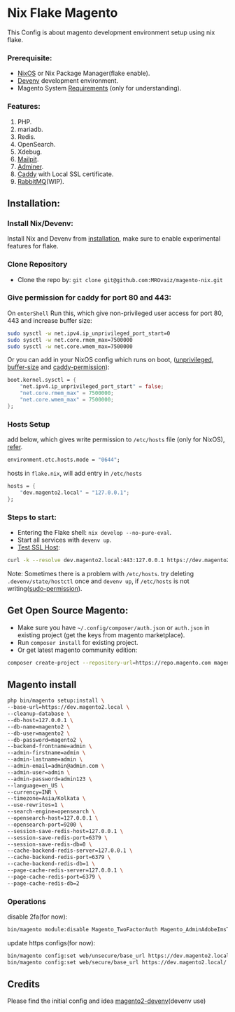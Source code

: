 # Nix Flake Magento

This Config is about magento development environment setup using nix flake.

### Prerequisite:
- [NixOS](https://nixos.org/) or Nix Package Manager(flake enable).
- [Devenv](https://devenv.sh) development environment.
- Magento System [Requirements](https://experienceleague.adobe.com/en/docs/commerce-operations/installation-guide/system-requirements) (only for understanding).

### Features:
1. PHP.
2. mariadb.
3. Redis.
4. OpenSearch. 
5. Xdebug.
6. [Mailpit](https://github.com/axllent/mailpit).
7. [Adminer](https://github.com/vrana/adminer).
8. [Caddy](https://github.com/caddyserver/caddy) with Local SSL certificate.
9. [RabbitMQ](https://github.com/rabbitmq/rabbitmq-server)(WIP).

## Installation:

### Install Nix/Devenv:
Install Nix and Devenv from [installation](https://devenv.sh/getting-started/), make sure to enable experimental features for flake.

### Clone Repository
- Clone the repo by: `git clone git@github.com:MROvaiz/magento-nix.git`

### Give permission for caddy for port 80 and 443:
On `enterShell` Run this, which give non-privileged user access for port 80, 443 and increase buffer size:
```bash
sudo sysctl -w net.ipv4.ip_unprivileged_port_start=0
sudo sysctl -w net.core.rmem_max=7500000
sudo sysctl -w net.core.wmem_max=7500000
```
Or you can add in your NixOS config which runs on boot, ([unprivileged](https://discourse.nixos.org/t/what-is-the-correct-way-to-allow-binding-of-port-80-and-443/32037/7), [buffer-size](https://github.com/quic-go/quic-go/wiki/UDP-Buffer-Sizes) and [caddy-permission](https://github.com/cachix/devenv/issues/785)):
```nix
boot.kernel.sysctl = {
    "net.ipv4.ip_unprivileged_port_start" = false;
    "net.core.rmem_max" = 7500000;
    "net.core.wmem_max" = 7500000;
};
```

### Hosts Setup
add below, which gives write permission to `/etc/hosts` file (only for NixOS), [refer](https://github.com/cachix/devenv/issues/940).
```nix
environment.etc.hosts.mode = "0644";
```
hosts in `flake.nix`, will add entry in `/etc/hosts`
```nix
hosts = {
    "dev.magento2.local" = "127.0.0.1";
};
```
### Steps to start:
- Entering the Flake shell: `nix develop --no-pure-eval`.
- Start all services with `devenv up`.
- [Test SSL Host](https://github.com/NixOS/nixpkgs/issues/270297):
```bash
curl -k --resolve dev.magento2.local:443:127.0.0.1 https://dev.magento2.local
```

Note: Sometimes there is a problem with `/etc/hosts`. try deleting `.devenv/state/hostctl` once and `devenv up`, if `/etc/hosts` is not writing([sudo-permission](https://github.com/cachix/devenv/issues/940)).

## Get Open Source Magento:
- Make sure you have `~/.config/composer/auth.json` or `auth.json` in existing project (get the keys from magento marketplace).
- Run `composer install` for existing project. 
- Or get latest magento community edition: 
```bash
composer create-project --repository-url=https://repo.magento.com magento/project-community-edition magento2
``` 

## Magento install
```bash
php bin/magento setup:install \
--base-url=https://dev.magento2.local \
--cleanup-database \
--db-host=127.0.0.1 \
--db-name=magento2 \
--db-user=magento2 \
--db-password=magento2 \
--backend-frontname=admin \
--admin-firstname=admin \
--admin-lastname=admin \
--admin-email=admin@admin.com \
--admin-user=admin \
--admin-password=admin123 \
--language=en_US \
--currency=INR \
--timezone=Asia/Kolkata \
--use-rewrites=1 \
--search-engine=opensearch \
--opensearch-host=127.0.0.1 \
--opensearch-port=9200 \
--session-save-redis-host=127.0.0.1 \
--session-save-redis-port=6379 \
--session-save-redis-db=0 \
--cache-backend-redis-server=127.0.0.1 \
--cache-backend-redis-port=6379 \
--cache-backend-redis-db=1 \
--page-cache-redis-server=127.0.0.1 \
--page-cache-redis-port=6379 \
--page-cache-redis-db=2 
```

### Operations

disable 2fa(for now):
```bash
bin/magento module:disable Magento_TwoFactorAuth Magento_AdminAdobeImsTwoFactorAuth
```
update https configs(for now):
```bash
bin/magento config:set web/unsecure/base_url https://dev.magento2.local/ 
bin/magento config:set web/secure/base_url https://dev.magento2.local/ 
```

## Credits
Please find the initial config and idea [magento2-devenv](https://github.com/fballiano/magento2-devenv)(devenv use)
